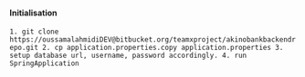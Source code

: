 #### Initialisation

`1. git clone https://oussamalahmidiDEV@bitbucket.org/teamxproject/akinobankbackendrepo.git
2. cp application.properties.copy application.properties
3. setup database url, username, password accordingly.
4. run SpringApplication`
